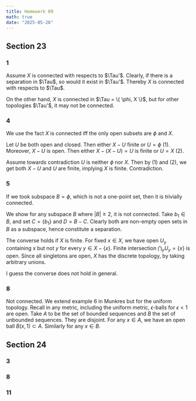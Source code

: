 ```yaml
---
title: Homework 09
math: true
date: "2025-05-26"
---
```


## Section 23

### 1

Assume $X$ is connected with respects to $\Tau'$. Clearly, if there is a separation in $\Tau$, so would it exist in $\Tau'$. Thereby $X$ is connected with respects to $\Tau$.

On the other hand, $X$ is connected in $\Tau = \{ \phi, X \}$, but for other topologies $\Tau'$, it may not be connected.

### 4

We use the fact $X$ is connected iff the only open subsets are $\phi$ and $X$.

Let $U$ be both open and closed. Then either $X-U$ finite or $U = \phi$ (1). Moreover, $X-U$ is open. Then either $X - (X - U) = U$ is finite or $U = X$ (2).

Assume towards contradiction $U$ is neither $\phi$ nor $X$. Then by (1) and (2), we get both $X-U$ and $U$ are finite, implying $X$ is finite. Contradiction.

### 5

If we took subspace $B = \phi$, which is not a one-point set, then it is trivially connected.

We show for any subspace $B$ where $|B| \geq 2$, it is not connected. Take $b_1 \in B$, and set $C = \{ b_1 \}$ and $D = B - C$. Clearly both are non-empty open sets in $B$ as a subspace, hence constitute a separation.

The converse holds if $X$ is finite. For fixed $x \in X$, we have open $U_y$ containing $x$ but not $y$ for every $y \in X - \{x\}$. Finite intersection $\bigcap_y U_y = \{ x \}$ is open. Since all singletons are open, $X$ has the discrete topology, by taking arbitrary unions.

I guess the converse does not hold in general.

### 8

Not connected. We extend example 6 in Munkres but for the uniform topology. Recall in any metric, including the uniform metric, $\epsilon$-balls for $\epsilon < 1$ are open. Take $A$ to be the set of bounded sequences and $B$ the set of unbounded sequences. They are disjoint. For any $x \in A$, we have an open ball $B(x,1) \subset A$. Similarly for any $x \in B$.

## Section 24

### 3

### 8

### 11

